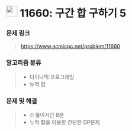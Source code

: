 # <img src="https://d2gd6pc034wcta.cloudfront.net/tier/10.svg" width="30">  11660: 구간 합 구하기 5

### 문제 링크

> https://www.acmicpc.net/problem/11660



### 알고리즘 분류

>- 다이나믹 프로그래밍
>- 누적 합



### 문제 및 해결

>- ⏱ 풀이시간 8분
>- 누적 합을 이용한 간단한 DP문제
